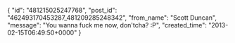  {
   "id": "481215025247768",
   "post_id": "462493170453287_481209285248342",
   "from_name": "Scott Duncan",
   "message": "You wanna fuck me now, don'tcha? :P",
   "created_time": "2013-02-15T06:49:50+0000"
 }
